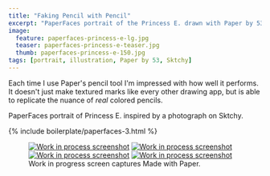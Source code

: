```yaml
---
title: "Faking Pencil with Pencil"
excerpt: "PaperFaces portrait of the Princess E. drawn with Paper by 53 on an iPad."
image: 
  feature: paperfaces-princess-e-lg.jpg
  teaser: paperfaces-princess-e-teaser.jpg
  thumb: paperfaces-princess-e-150.jpg
tags: [portrait, illustration, Paper by 53, Sktchy]
---
```


Each time I use Paper's pencil tool I'm impressed with how well it performs. It doesn't just make textured marks like every other drawing app, but is able to replicate the nuance of *real* colored pencils.

PaperFaces portrait of Princess E. inspired by a photograph on Sktchy.

{% include boilerplate/paperfaces-3.html %}

<figure class="third">
  <a href="{{ site.url }}/assets/images/paperfaces-princess-e-process-1-lg.jpg"><img src="{{ site.url }}/assets/images/paperfaces-princess-e-process-1-600.jpg" alt="Work in process screenshot"></a>
  <a href="{{ site.url }}/assets/images/paperfaces-princess-e-process-2-lg.jpg"><img src="{{ site.url }}/assets/images/paperfaces-princess-e-process-2-600.jpg" alt="Work in process screenshot"></a>
  <a href="{{ site.url }}/assets/images/paperfaces-princess-e-process-3-lg.jpg"><img src="{{ site.url }}/assets/images/paperfaces-princess-e-process-3-600.jpg" alt="Work in process screenshot"></a>
  <a href="{{ site.url }}/assets/images/paperfaces-princess-e-process-4-lg.jpg"><img src="{{ site.url }}/assets/images/paperfaces-princess-e-process-4-600.jpg" alt="Work in process screenshot"></a>
  <figcaption>Work in progress screen captures Made with Paper.</figcaption>
</figure>
